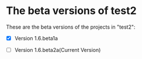 # The beta versions of test2
These are the beta versions of the projects in "test2":
- [x] Version 1.6.beta1a
- [ ] Version 1.6.beta2a(Current Version)

